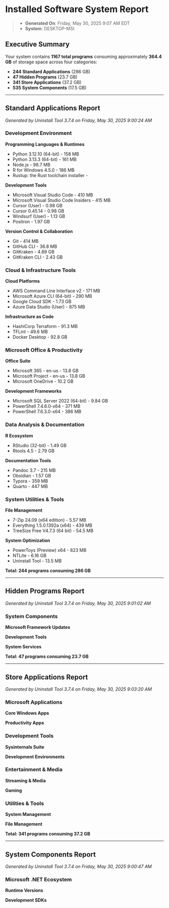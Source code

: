 # Installed Software System Report

> - **Generated On**: Friday, May 30, 2025 9:07 AM EDT
> - **System**: DESKTOP-MSI

## Executive Summary

Your system contains **1167 total programs** consuming approximately **364.4 GB** of storage space across four categories:
- **244 Standard Applications** (286 GB)
- **47 Hidden Programs** (23.7 GB)
- **341 Store Applications** (37.2 GB)
- **535 System Components** (17.5 GB)

---

## Standard Applications Report
*Generated by Uninstall Tool 3.7.4 on Friday, May 30, 2025 9:00:24 AM*

### Development Environment

**Programming Languages & Runtimes**
- Python 3.12.10 (64-bit) - 158 MB
- Python 3.13.3 (64-bit) - 161 MB
- Node.js - 98.7 MB
- R for Windows 4.5.0 - 186 MB
- Rustup: the Rust toolchain installer - 

**Development Tools**
- Microsoft Visual Studio Code - 410 MB
- Microsoft Visual Studio Code Insiders - 415 MB
- Cursor (User) - 0.98 GB
- Cursor 0.45.14 - 0.98 GB
- Windsurf (User) - 1.13 GB
- Positron - 1.97 GB

**Version Control & Collaboration**
- Git - 414 MB
- GitHub CLI - 36.8 MB
- GitKraken - 4.89 GB
- GitKraken CLI - 2.43 GB

### Cloud & Infrastructure Tools

**Cloud Platforms**
- AWS Command Line Interface v2 - 171 MB
- Microsoft Azure CLI (64-bit) - 290 MB
- Google Cloud SDK - 1.73 GB
- Azure Data Studio (User) - 875 MB

**Infrastructure as Code**
- HashiCorp Terraform - 91.3 MB
- TFLint - 49.6 MB
- Docker Desktop - 92.8 GB

### Microsoft Office & Productivity

**Office Suite**
- Microsoft 365 - en-us - 13.8 GB
- Microsoft Project - en-us - 13.8 GB
- Microsoft OneDrive - 10.2 GB

**Development Frameworks**
- Microsoft SQL Server 2022 (64-bit) - 9.84 GB
- PowerShell 7.4.6.0-x64 - 371 MB
- PowerShell 7.6.3.0-x64 - 386 MB

### Data Analysis & Documentation

**R Ecosystem**
- RStudio (32-bit) - 1.49 GB
- Rtools 4.5 - 2.79 GB

**Documentation Tools**
- Pandoc 3.7 - 215 MB
- Obsidian - 1.57 GB
- Typora - 359 MB
- Quarto - 447 MB

### System Utilities & Tools

**File Management**
- 7-Zip 24.09 (x64 edition) - 5.57 MB
- Everything 1.5.0.1392a (x64) - 439 MB
- TreeSize Free V4.7.3 (64 bit) - 54.5 MB

**System Optimization**
- PowerToys (Preview) x64 - 823 MB
- NTLite - 6.16 GB
- Uninstall Tool - 13.5 MB

**Total: 244 programs consuming 286 GB**

---

## Hidden Programs Report
*Generated by Uninstall Tool 3.7.4 on Friday, May 30, 2025 9:01:02 AM*

### System Components

**Microsoft Framework Updates**

**Development Tools**

**System Services**

**Total: 47 programs consuming 23.7 GB**

---

## Store Applications Report
*Generated by Uninstall Tool 3.7.4 on Friday, May 30, 2025 9:03:20 AM*

### Microsoft Applications

**Core Windows Apps**

**Productivity Apps**

### Development Tools

**Sysinternals Suite**

**Development Environments**

### Entertainment & Media

**Streaming & Media**

**Gaming**

### Utilities & Tools

**System Management**

**File Management**

**Total: 341 programs consuming 37.2 GB**

---

## System Components Report
*Generated by Uninstall Tool 3.7.4 on Friday, May 30, 2025 9:00:47 AM*

### Microsoft .NET Ecosystem

**Runtime Versions**

**Development SDKs**

